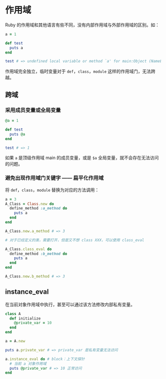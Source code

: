 # 作用域

Ruby 的作用域和其他语言有些不同，没有内部作用域与外部作用域的区别。如：

```ruby
a = 1

def test
  puts a
end

test # => undefined local variable or method `a' for main:Object (NameError)
```

作用域完全独立，临时变量对于 `def`，`class`，`module` 这样的作用域门，无法跨越。

## 跨域

### 采用成员变量或全局变量

```ruby
@a = 1

def test
  puts @a
end

test # => 1
```

如果 `a` 是顶级作用域 main 的成员变量，或是 `$a` 全局变量，就不会存在无法访问的问题。

### 避免出现作用域门关键字 —— 扁平化作用域

将 `def`，`class`，`module` 替换为对应的方法调用：

```ruby
a = 3
A_Class = Class.new do
  define_method :a_method do
    puts a
  end
end

A_Class.new.a_method # => 3

# 对于已经定义的类，需要打开，但是又不想 class XXX，可以使用 class_eval

A_Class.class_eval do
  define_method :b_method do
    puts a
  end
end

A_Class.new.b_method # => 3
```

## instance_eval

在当前对象作用域中执行，甚至可以通过该方法修改内部私有变量。

```ruby
class A
  def initialize
    @private_var = 10
  end
end

a = A.new

puts a.private_var # => private_var 是私有变量无法访问

a.instance_eval do # block：上下文探针
  # 当前 a 对象作用域
  puts @private_var # => 10 正常访问
end
```
